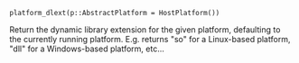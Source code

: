 ```
platform_dlext(p::AbstractPlatform = HostPlatform())
```

Return the dynamic library extension for the given platform, defaulting to the currently running platform.  E.g. returns "so" for a Linux-based platform, "dll" for a Windows-based platform, etc...
